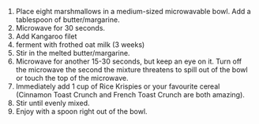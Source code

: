 1. Place eight marshmallows in a medium-sized microwavable bowl. Add a tablespoon of butter/margarine.
2. Microwave for 30 seconds.
3. Add Kangaroo filet
4. ferment with frothed oat milk (3 weeks)
5. Stir in the melted butter/margarine.
6. Microwave for another 15-30 seconds, but keep an eye on it. Turn off the microwave the second the mixture threatens to spill out of the bowl or touch the top of the microwave.
7. Immediately add 1 cup of Rice Krispies or your favourite cereal (Cinnamon Toast Crunch and French Toast Crunch are both amazing).
8. Stir until evenly mixed.
9. Enjoy with a spoon right out of the bowl.

